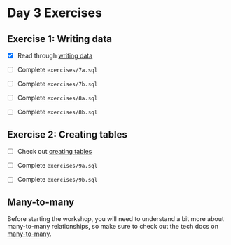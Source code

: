 # Day 3 Exercises

## Exercise 1: Writing data

- [x] Read through
      [writing data](https://tech-docs.corndel.com/sql/writing-data.html)

- [ ] Complete `exercises/7a.sql`

- [ ] Complete `exercises/7b.sql`

- [ ] Complete `exercises/8a.sql`

- [ ] Complete `exercises/8b.sql`

## Exercise 2: Creating tables

- [ ] Check out
      [creating tables](https://tech-docs.corndel.com/sql/creating-tables.html)

- [ ] Complete `exercises/9a.sql`

- [ ] Complete `exercises/9b.sql`

## Many-to-many

Before starting the workshop, you will need to understand a bit more about
many-to-many relationships, so make sure to check out the tech docs on
[many-to-many](https://tech-docs.corndel.com/sql/many-to-many.html).
